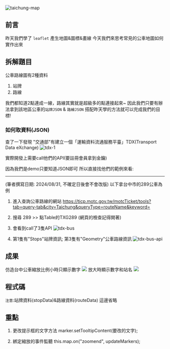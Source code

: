 ![taichung-map](https://drive.google.com/thumbnail?id=1OjwjrRUMlSxIGhk4Gb4rZIG_uNRlggKI&sz=w1366)

## 前言
昨天我們學了 `leaflet` 產生地圖&圖標&畫線
今天我們來思考常見的公車地圖如何實作出來

## 拆解題目
公車路線圖有2種資料
1. 站牌
2. 路線

我們都知道2點連成一線，路線其實就是超級多的點連接起來~
因此我們只要有辦法拿到該地區公車的`站牌JSON` & `路線JSON` 
搭配昨天學的方法就可以完成我們的目標!

### 如何取資料(JSON)
查了一下發現
"交通部"有建立一個「運輸資料流通服務平臺」TDX(Transport Data eXchange)
![tdx-1](https://drive.google.com/thumbnail?id=1h9bDeYnE3KQdmAxvUDPw66THNRPa8glU&sz=w1366)

實際開發上需要call他們的API(要註冊會員拿到金鑰)

因為我們是demo只要知道JSON即可
所以直接找他們的範例來看:

---

(筆者撰寫日期: 2024/08/31, 不確定日後會不會改版)
以下拿台中市的289公車為例 
1. 進入查詢公車路線的網站
https://ticp.motc.gov.tw/motcTicket/tools?tab=query-tab&city=Taichung&queryType=routeName&keyword=
2. 搜尋 289 >> 點Table的TXG289 (網頁的檢查記得開著)
3. 會看到call了3隻API
![tdx-bus](https://drive.google.com/thumbnail?id=1GN5oajz7AaoUSxd7fBwtsd4guE4x-9y2&sz=w1366)

4. 第1隻有"Stops"站牌資訊; 第3隻有"Geometry"公車路線資訊
 ![tdx-bus-api](https://drive.google.com/thumbnail?id=1TRE519jwKt-F6bAmsVig7CErGdgL-ESA&sz=w1366)
 
 ## 成果
 仿造台中公車縮放比例小時只顯示數字
 ![](https://drive.google.com/thumbnail?id=1dDbW_-MuiQ6HE_UQP2AuX7VgJMywG2aC&sz=w1366)
 放大時顯示數字和站名
 ![](https://drive.google.com/thumbnail?id=1lwsPPmlwGWVsVs29Rz-DElYFdS5atw7i&sz=w1366)
 
 ## 程式碼
 `注意`:站牌資料(stopData)&路線資料(routeData) 這邊省略

  ## 重點
  1. 更改提示框的文字方法
  marker.setTooltipContent(要改的文字);
  
  2. 綁定縮放的事件監聽
  this.map.on("zoomend", updateMarkers);